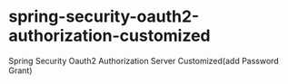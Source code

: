 # spring-security-oauth2-authorization-customized
Spring Security Oauth2 Authorization Server Customized(add Password Grant)
